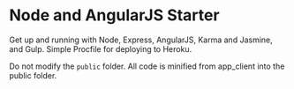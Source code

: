 # Node and AngularJS Starter

Get up and running with Node, Express, AngularJS, Karma and Jasmine, and Gulp. Simple Procfile for deploying to Heroku.

Do not modify the `public` folder. All code is minified from app_client into the public folder.
